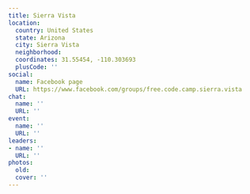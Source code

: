 ```yaml
---
title: Sierra Vista
location:
  country: United States
  state: Arizona
  city: Sierra Vista
  neighborhood: 
  coordinates: 31.55454, -110.303693
  plusCode: ''
social:
  name: Facebook page
  URL: https://www.facebook.com/groups/free.code.camp.sierra.vista
chat:
  name: ''
  URL: ''
event:
  name: ''
  URL: ''
leaders:
- name: ''
  URL: ''
photos:
  old: 
  cover: ''
---
```

